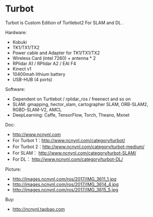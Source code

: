 # Turbot
Turbot is Custom Edition of Turtlebot2 For SLAM and DL .


Hardware:

 - Kobuki 
 - TK1/TX1/TX2 
 - Power cable and Adapter for TK1/TX1/TX2
 - Wireless Card (intel 7260) + antenna * 2 
 - RPlidar A1 / RPlidar A2 / EAI F4
 - Kinect v1
 - 10400mah lithium battery
 - USB-HUB (4 ports)

Software:

 - Dependent on Turtlebot / rplidar_ros / freenect and so on 
 - SLAM: gmapping, hector_slam, cartographer SLAM, ORB-SLAM2, RGBD-SLAM-V2, AMCL
 - DeepLearning: Caffe, TensorFlow, Torch, Theano, Mxnet
 
Doc:
 
  - http://www.ncnynl.com
  - For Turbot 1：http://www.ncnynl.com/category/turbot/
  - For Turbot 2：http://www.ncnynl.com/category/turbot-medium/
  - For SLAM： http://www.ncnynl.com/category/turbot-SLAM/
  - For DL： http://www.ncnynl.com/category/turbot-DL/
  
 
Picture:
 
  - http://images.ncnynl.com/ros/2017/IMG_3611_1.jpg
  - http://images.ncnynl.com/ros/2017/IMG_3614_4.jpg
  - http://images.ncnynl.com/ros/2017/IMG_3615_5.jpg
  
Buy: 

 - http://ncnynl.taobao.com
 
 
